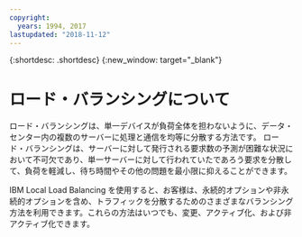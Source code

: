 ```yaml
---
copyright:
  years: 1994, 2017
lastupdated: "2018-11-12"
---
```


{:shortdesc: .shortdesc}
{:new_window: target="_blank"}

# ロード・バランシングについて

ロード・バランシングは、単一デバイスが負荷全体を担わないように、データ・センター内の複数のサーバーに処理と通信を均等に分散する方法です。 ロード・バランシングは、サーバーに対して発行される要求数の予測が困難な状況において不可欠であり、単一サーバーに対して行われていたであろう要求を分散して、負荷を軽減し、待ち時間やその他の問題を最小限に抑えることができます。 

IBM Local Load Balancing を使用すると、お客様は、永続的オプションや非永続的オプションを含め、トラフィックを分散するためのさまざまなバランシング方法を利用できます。これらの方法はいつでも、変更、アクティブ化、および非アクティブ化できます。
